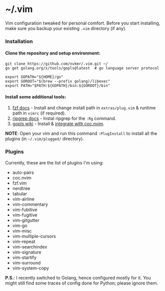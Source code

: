 # ~/.vim

Vim configuration tweaked for personal comfort. Before you start installing, make sure you backup your existing `.vim` directory (if any).

### Installation

#### Clone the repository and setup environment:
```
git clone https://github.com/nvkmr/.vim.git ~/
go get golang.org/x/tools/gopls@latest  # go language server protocol

export GOPATH="${HOME}/go"
export GOROOT="$(brew --prefix golang)/libexec"
export PATH="$PATH:${GOPATH}/bin:${GOROOT}/bin"
```

#### Install some additional tools:

1. [fzf docs](https://github.com/junegunn/fzf#installation) - Install and change install path in `extras/plug.vim` & runtime path in `vimrc` (if required).
2. [ripgrep docs](https://github.com/BurntSushi/ripgrep#installation) - Instal ripgrep for the `:Rg` command.
3. [gopls wiki](https://github.com/golang/go/wiki/gopls#installation) - Install & [integrate with coc.nvim](https://github.com/golang/go/wiki/gopls#integration-with-your-text-editor).

**NOTE**: Open your vim and run this command `:PlugInstall` to install all the plugins (in `~/.vim/plugged/` directory).

### Plugins
Currently, these are the list of plugins I'm using:
* auto-pairs
* coc.nvim
* fzf.vim
* nerdtree
* tabular
* vim-airline
* vim-commentary
* vim-fubitive
* vim-fugitive
* vim-gitgutter
* vim-go
* vim-misc
* vim-multiple-cursors
* vim-repeat
* vim-searchindex
* vim-signature
* vim-startify
* vim-surround
* vim-system-copy

**P.S.**: I recently switched to Golang, hence configured mostly for it. You might still find some traces of config done for Python; please ignore them.
